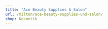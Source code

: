 ```yaml
---
title: "Ace Beauty Supplies & Salon"
url: /milton/ace-beauty-supplies-und-salon/
shop: Kosmetik
---
```

